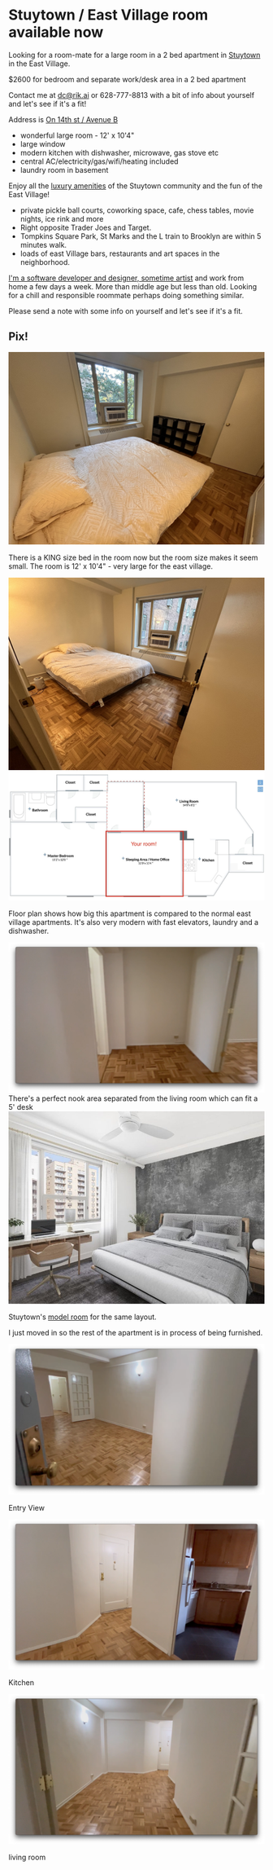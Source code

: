 # Stuytown / East Village room available now

Looking for a room-mate for a large room in a 2 bed apartment in [Stuytown](https://www.stuytown.com/) in the East Village.

$2600 for bedroom and separate work/desk area in a 2 bed apartment

Contact me at dc@rik.ai or 628-777-8813 with a bit of info about yourself and let's see if it's a fit!

Address is [On 14th st / Avenue B](https://maps.app.goo.gl/zVDdf6zTLdg4CmE17)

- wonderful large room - 12' x 10'4"
- large window
- modern kitchen with dishwasher, microwave, gas stove etc
- central AC/electricity/gas/wifi/heating included
- laundry room in basement

Enjoy all the [luxury amenities](https://www.stuytown.com/amenities/) of the Stuytown community and the fun of the East Village!
- private pickle ball courts, coworking space, cafe, chess tables, movie nights, ice rink and more
- Right opposite Trader Joes and Target.
- Tompkins Square Park, St Marks and the L train to Brooklyn are within 5 minutes walk.
- loads of east Village bars, restaurants and art spaces in the neighborhood.

[I'm a software developer and designer, sometime artist](https://dc.rik.ai/) and work from home a few days a week. More than middle age but less than old.
Looking for a chill and responsible roommate perhaps doing something similar.

Please send a note with some info on yourself and let's see if it's a fit.

## Pix!


<img src='images/br-corner.jpeg' />

There is a KING size bed in the room now but the room size makes it seem small.
The room is 12' x 10'4" - very large for the east village.

<img src='images/br-door.jpg' />

<img src='images/floor-plan-3.jpg' />

Floor plan shows how big this apartment is compared to the normal east village apartments.
It's also very modern with fast elevators, laundry and a dishwasher.




<img src='images/h-study-2.png' />
There's a perfect nook area separated from the living room which can fit a 5' desk


<img src='images/model-room.jpg' />

Stuytown's [model room](https://www.stuytown.com/gallery/) for the same layout.

I just moved in so the rest of the apartment is in process of being furnished.

<img src='images/h-entry.png' />

Entry View

<img src='images/h-kitchen.png' />

Kitchen

<img src='images/h-livroom.png' />

living room